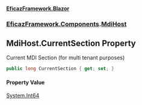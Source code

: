 #### [EficazFramework.Blazor](EficazFrameworkBlazor.md 'EficazFramework Blazor')
### [EficazFramework.Components](EficazFrameworkBlazor.md#EficazFramework.Components 'EficazFramework.Components').[MdiHost](EficazFramework.Components/MdiHost.md 'EficazFramework.Components.MdiHost')

## MdiHost.CurrentSection Property

Current MDI Section (for multi tenant purposes)

```csharp
public long CurrentSection { get; set; }
```

#### Property Value
[System.Int64](https://docs.microsoft.com/en-us/dotnet/api/System.Int64 'System.Int64')